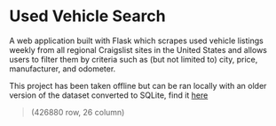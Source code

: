 # Used Vehicle Search

A web application built with Flask which scrapes used vehicle listings weekly from all regional Craigslist sites in the United States and allows users to filter them by criteria such as (but not limited to) city, price, manufacturer, and odometer.


This project has been taken offline but can be ran locally with an older version of the dataset converted to SQLite, find it [here](https://www.kaggle.com/datasets/austinreese/craigslist-carstrucks-data)

> (426880 row, 26 column)
